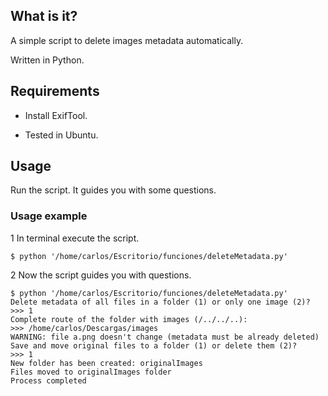 ## What is it?

A simple script to delete images metadata automatically.

Written in Python.

## Requirements

- Install ExifTool.

- Tested in Ubuntu.


## Usage

Run the script. It guides you with some questions.

### Usage example

1 In terminal execute the script.

```
$ python '/home/carlos/Escritorio/funciones/deleteMetadata.py'
```

2 Now the script guides you with questions.

```
$ python '/home/carlos/Escritorio/funciones/deleteMetadata.py' 
Delete metadata of all files in a folder (1) or only one image (2)?
>>> 1
Complete route of the folder with images (/../../..):
>>> /home/carlos/Descargas/images
WARNING: file a.png doesn't change (metadata must be already deleted)
Save and move original files to a folder (1) or delete them (2)?
>>> 1
New folder has been created: originalImages
Files moved to originalImages folder
Process completed
```
